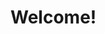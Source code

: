 # Welcome!

<!---
arenkis/arenkis is a ✨ special ✨ repository because its `README.md` (this file) appears on your GitHub profile.
You can click the Preview link to take a look at your changes.
--->
